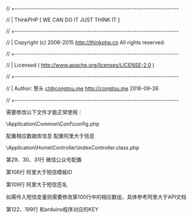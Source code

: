 // +----------------------------------------------------------------------

// | ThinkPHP [ WE CAN DO IT JUST THINK IT ]

// +----------------------------------------------------------------------

// | Copyright (c) 2006-2015 http://thinkphp.cn All rights reserved.

// +----------------------------------------------------------------------

// | Licensed ( http://www.apache.org/licenses/LICENSE-2.0 )

// +----------------------------------------------------------------------

// | Author: 葱头 <ct@congtou.me> <http://congtou.me>  2016-09-26

// +----------------------------------------------------------------------

需要修改以下文件才能正常使用：

\Application\Common\Conf\config.php

  配置相应数据库信息
  配置阿里大于信息

\Application\Home\Controller\IndexController.class.php

第29、30、31行  微信公众号配置

第106行  阿里大于短信模板ID

第109行  阿里大于短信签名

如需传入短信变量则需要修改第100行中的相应数组，具体参考阿里大于API文档

第122、199行  和arduino程序对应的KEY

